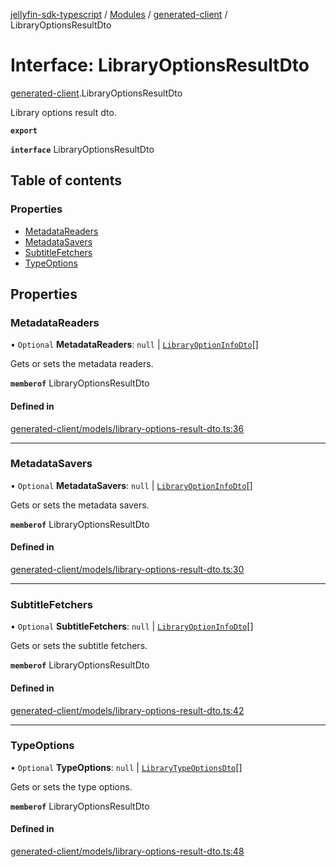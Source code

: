 [jellyfin-sdk-typescript](../README.md) / [Modules](../modules.md) / [generated-client](../modules/generated_client.md) / LibraryOptionsResultDto

# Interface: LibraryOptionsResultDto

[generated-client](../modules/generated_client.md).LibraryOptionsResultDto

Library options result dto.

**`export`**

**`interface`** LibraryOptionsResultDto

## Table of contents

### Properties

- [MetadataReaders](generated_client.LibraryOptionsResultDto.md#metadatareaders)
- [MetadataSavers](generated_client.LibraryOptionsResultDto.md#metadatasavers)
- [SubtitleFetchers](generated_client.LibraryOptionsResultDto.md#subtitlefetchers)
- [TypeOptions](generated_client.LibraryOptionsResultDto.md#typeoptions)

## Properties

### MetadataReaders

• `Optional` **MetadataReaders**: ``null`` \| [`LibraryOptionInfoDto`](generated_client.LibraryOptionInfoDto.md)[]

Gets or sets the metadata readers.

**`memberof`** LibraryOptionsResultDto

#### Defined in

[generated-client/models/library-options-result-dto.ts:36](https://github.com/thornbill/jellyfin-sdk-typescript/blob/644c849/src/generated-client/models/library-options-result-dto.ts#L36)

___

### MetadataSavers

• `Optional` **MetadataSavers**: ``null`` \| [`LibraryOptionInfoDto`](generated_client.LibraryOptionInfoDto.md)[]

Gets or sets the metadata savers.

**`memberof`** LibraryOptionsResultDto

#### Defined in

[generated-client/models/library-options-result-dto.ts:30](https://github.com/thornbill/jellyfin-sdk-typescript/blob/644c849/src/generated-client/models/library-options-result-dto.ts#L30)

___

### SubtitleFetchers

• `Optional` **SubtitleFetchers**: ``null`` \| [`LibraryOptionInfoDto`](generated_client.LibraryOptionInfoDto.md)[]

Gets or sets the subtitle fetchers.

**`memberof`** LibraryOptionsResultDto

#### Defined in

[generated-client/models/library-options-result-dto.ts:42](https://github.com/thornbill/jellyfin-sdk-typescript/blob/644c849/src/generated-client/models/library-options-result-dto.ts#L42)

___

### TypeOptions

• `Optional` **TypeOptions**: ``null`` \| [`LibraryTypeOptionsDto`](generated_client.LibraryTypeOptionsDto.md)[]

Gets or sets the type options.

**`memberof`** LibraryOptionsResultDto

#### Defined in

[generated-client/models/library-options-result-dto.ts:48](https://github.com/thornbill/jellyfin-sdk-typescript/blob/644c849/src/generated-client/models/library-options-result-dto.ts#L48)
